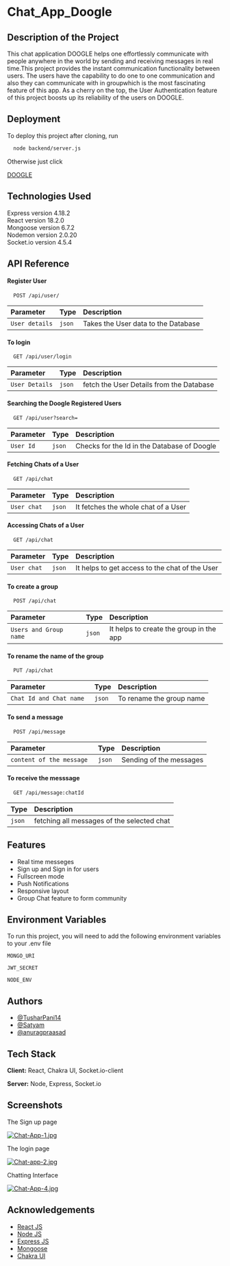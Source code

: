 
# Chat_App_Doogle
## Description of the Project
This chat application DOOGLE helps one effortlessly  communicate with people anywhere in the world by sending and receiving messages in real time.This project provides the instant communication functionality between users. The users have the capability to do one to one communication and also they can communicate with in groupwhich is the most fascinating feature of this app. As a cherry on the top, the  User Authentication feature of this project boosts up its reliability of the users on DOOGLE.


## Deployment

To deploy this project after cloning,  run

```bash
  node backend/server.js
```

Otherwise just click

  [DOOGLE](https://chatapp-doogle-u3tg.onrender.com/)



## Technologies Used

Express version 4.18.2  
React version 18.2.0  
Mongoose version 6.7.2  
Nodemon version 2.0.20  
Socket.io version 4.5.4
## API Reference

#### Register User

```http
  POST /api/user/
```

| Parameter | Type     | Description                |
| :-------- | :------- | :------------------------- |
| `User details` | `json` | Takes the User data to the Database |

#### To login

```http
  GET /api/user/login
```

| Parameter | Type     | Description                       |
| :-------- | :------- | :-------------------------------- |
| `User Details`      | `json` | fetch the User Details from the Database |

#### Searching the Doogle Registered Users  

```http
  GET /api/user?search=
```

| Parameter | Type     | Description                       |
| :-------- | :------- | :-------------------------------- |
| `User Id`      | `json` | Checks for the Id in the Database of Doogle |

#### Fetching Chats of a User

```http
  GET /api/chat
```

| Parameter | Type     | Description                       |
| :-------- | :------- | :-------------------------------- |
| `User chat`      | `json` | It fetches the whole chat of a User  |

#### Accessing Chats of a User

```http
  GET /api/chat
```

| Parameter | Type     | Description                       |
| :-------- | :------- | :-------------------------------- |
| `User chat`      | `json` | It helps to get access to the chat of the User  |

#### To create a group

```http
  POST /api/chat
```

| Parameter | Type     | Description                       |
| :-------- | :------- | :-------------------------------- |
| `Users and Group name `      | `json` | It helps to create the group in the app  |

#### To rename the name of the group

```http
  PUT /api/chat
```

| Parameter | Type     | Description                       |
| :-------- | :------- | :-------------------------------- |
| `Chat Id and Chat name `      | `json` | To rename the group name  |

#### To send a message 

```http
  POST /api/message 
```

| Parameter | Type     | Description                       |
| :-------- | :------- | :-------------------------------- |
| `content of the message `      | `json` | Sending of the messages  |

#### To receive the messsage 

```http
  GET /api/message:chatId
```

 | Type     | Description                       |
 | :------- | :-------------------------------- |
 | `json` | fetching all messages of the selected chat  |


## Features

- Real time messeges
- Sign up and Sign in for users
- Fullscreen mode
- Push Notifications
- Responsive layout
- Group Chat feature to form community


## Environment Variables

To run this project, you will need to add the following environment variables to your .env file

`MONGO_URI`

`JWT_SECRET`

`NODE_ENV`

## Authors

- [@TusharPani14](https://github.com/TusharPani14)
- [@Satyam](https://github.com/TusharPani14)
- [@anuragpraasad](https://github.com/anuragpraasad)


## Tech Stack

**Client:** React, Chakra UI, Socket.io-client

**Server:** Node, Express, Socket.io


## Screenshots

The Sign up page 

[![Chat-App-1.jpg](https://i.postimg.cc/QMQK9sNd/Chat-App-1.jpg)](https://postimg.cc/TyP3FzWz)

The login page

[![Chat-app-2.jpg](https://i.postimg.cc/cH1Cvn5F/Chat-app-2.jpg)](https://postimg.cc/wtPgP7zN)

Chatting Interface

[![Chat-App-4.jpg](https://i.postimg.cc/ZKNbKH5T/Chat-App-4.jpg)](https://postimg.cc/w768whNP)
## Acknowledgements

 - [React JS](https://reactjs.org/docs/getting-started.html)
 - [Node JS](https://nodejs.org/dist/latest-v19.x/docs/api/)
 - [Express JS](https://expressjs.com/en/guide/routing.html)
 - [Mongoose ](https://mongoosejs.com/docs/guide.html)
 - [Chakra UI ](https://chakra-ui.com/getting-started)


